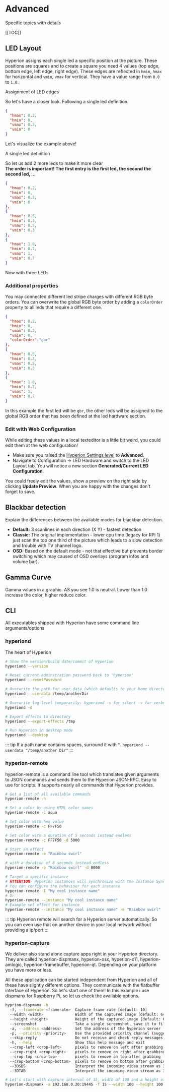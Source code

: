# Advanced
Specific topics with details

[[TOC]]

## LED Layout
Hyperion assigns each single led a specific position at the picture. These positions are squares and to create a square you need 4 values (top edge, bottom edge, left edge, right edge). These edges are reflected in `hmin`, `hmax` for horizontal and `vmin`, `vmax` for vertical. They have a value range from `0.0` to `1.0`.

<ImageWrap src="/images/en/user_ledlayout.jpg" alt="Hyperion Led Layout">
Assignment of LED edges

</ImageWrap>

So let's have a closer look. Following a single led definition:
``` json
{
  "hmax": 0.2,
  "hmin": 0,
  "vmax": 0.2,
  "vmin": 0
}
```
Let's visualize the example above!

<ImageWrap src="/images/en/user_ledlayout1.jpg" alt="Hyperion Led Layout">
A single led definition

</ImageWrap>

So let us add 2 more leds to make it more clear \
**The order is important! The first entry is the first led, the second the second led, ...**
``` json
{
  "hmax": 0.2,
  "hmin": 0,
  "vmax": 0.2,
  "vmin": 0
},
{
  "hmax": 0.5,
  "hmin": 0.3,
  "vmax": 0.5,
  "vmin": 0.3
},
{
  "hmax": 1.0,
  "hmin": 0.7,
  "vmax": 1,
  "vmin": 0.7
}
```
<ImageWrap src="/images/en/user_ledlayout2.jpg" alt="Hyperion Led Layout">
Now with three LEDs

</ImageWrap>

### Additional properties
You may connected different led stripe charges with different RGB byte orders. You can overwrite the global RGB byte order by adding a `colorOrder` property to all leds that require a different one.
``` json
{
  "hmax": 0.2,
  "hmin": 0,
  "vmax": 0.2,
  "vmin": 0,
  "colorOrder":"gbr"
},
{
  "hmax": 0.5,
  "hmin": 0.3,
  "vmax": 0.5,
  "vmin": 0.3
},
{
  "hmax": 1.0,
  "hmin": 0.7,
  "vmax": 1,
  "vmin": 0.7
}
```
In this example the first led will be `gbr`, the other leds will be assigned to the global RGB order that has been defined at the led hardware section.

### Edit with Web Configuration
While editing these values in a local texteditor is a little bit weird, you could edit them at the web configuration!
  - Make sure you raised the [Hyperion Settings level](../Configuration.md#settings-level) to **Advanced**.
  - Navigate to Configuration -> LED Hardware and switch to the LED Layout tab. You will notice a new section **Generated/Current LED Configuration**.
<ImageWrap src="/images/en/user_ledlayout3.jpg" alt="Hyperion Led Layout" />

You could freely edit the values, show a preview on the right side by clicking **Update Preview**. When you are happy with the changes don't forget to save.

## Blackbar detection
Explain the differences between the available modes for blackbar detection.

  * **Default:** 3 scanlines in each direction (X Y) - fastest detection
  * **Classic:** The original implementation - lower cpu time (legacy for RPi 1) just scan the top one third of the picture which leads to a  slow detection and trouble with TV channel logo.
  * **OSD:** Based on the default mode - not that effective but prevents border switching which may caused of OSD overlays (program infos and volume bar).
<ImageWrap src="/images/en/user_bbmodes.jpg" alt="Hyperion Blackbar detection modes" />

## Gamma Curve
 Gamma values in a graphic. AS you see 1.0 is neutral. Lower than 1.0 increase the color, higher reduce color. 
 <ImageWrap src="/images/en/user_gammacurve.png" alt="Hyperion Gamma Curve" />


## CLI
All executables shipped with Hyperion have some command line arguments/options

### hyperiond
The heart of Hyperion
``` sh
# Show the version/build date/commit of Hyperion 
hyperiond --version

# Reset current adminstration password back to 'hyperion'
hyperiond --resetPassword

# Overwrite the path for user data (which defaults to your home directory)
hyperiond --userdata /temp/anotherDir

# Overwrite log level temporarily: hyperiond -s for silent -v for verbose and -d for debug
hyperiond -d

# Export effects to directory
hyperiond --export-effects /tmp

# Run Hyperion in desktop mode
hyperiond --desktop
```

::: tip
If a path name contains spaces, surround it with `“`.
`hyperiond --userdata "/temp/another Dir"`
:::

### hyperion-remote
hyperion-remote is a command line tool which translates given arguments to JSON commands and sends them to the Hyperion JSON-RPC. Easy to use for scripts. It supports nearly all commands that Hyperion provides.

``` sh
# Get a list of all available commands
hyperion-remote -h

# Set a color by using HTML color names
hyperion-remote -c aqua

# Set color with hex value
hyperion-remote -c FF7F50

# Set color with a duration of 5 seconds instead endless 
hyperion-remote -c FF7F50 -d 5000

# Start an effect
hyperion-remote -e "Rainbow swirl"

# with a duration of 8 seconds instead endless
hyperion-remote -e "Rainbow swirl" -d 8000

# Target a specific instance
# ATTENTION: Hyperion instances will synchronize with the Instance Syncing feature by default
# You can configure the behaviour for each instance
hyperion-remote -I "My cool instance name"
# Or
hyperion-remote --instance "My cool instance name"
# Example set effect for instance
hyperion-remote --instance "My cool instance name" -e "Rainbow swirl"
```

::: tip
Hyperion remote will search for a Hyperion server automatically. So you can even use that on another device in your local network without providing a ip/port
:::

### hyperion-capture
 We deliver also stand alone capture apps right in your Hyperion directory. They are called hyperion-dispmanx, hyperion-osx, hyperion-x11, hyperion-amlogic, hyperion-framebuffer, hyperion-qt. Depending on your platform you have more or less.

All these application can be started independent from Hyperion and all of these have slightly different options. They communicate with the flatbuffer interface of Hyperion. So let's start one of them! In this example i use dispmanx for Raspberry Pi, so let us check the available options.

``` sh
hyprion-dispmanx -h
  -f, --framerate <framerate>  Capture frame rate [default: 10]
  --width <width>              Width of the captured image [default: 64]
  --height <height>            Height of the captured image [default: 64]
  --screenshot                 Take a single screenshot, save it to file and quit
  -a, --address <address>      Set the address of the hyperion server [default: 127.0.0.1:19445]
  -p, --priority <priority>    Use the provided priority channel (suggested 100-199) [default: 150]
  --skip-reply                 Do not receive and check reply messages from Hyperion
  -h, --help                   Show this help message and exit
  --crop-left <crop-left>      pixels to remove on left after grabbing
  --crop-right <crop-right>    pixels to remove on right after grabbing
  --crop-top <crop-top>        pixels to remove on top after grabbing
  --crop-bottom <crop-bottom>  pixels to remove on bottom after grabbing
  --3DSBS                      Interpret the incoming video stream as 3D side-by-side
  --3DTAB                      Interpret the incoming video stream as 3D top-and-bottom

# Let's start with capture interval of 15, width of 100 and a height of 100
hyperion-dispmanx -a 192.168.0.20:19445 -f 15 --width 100 --height 100
```
